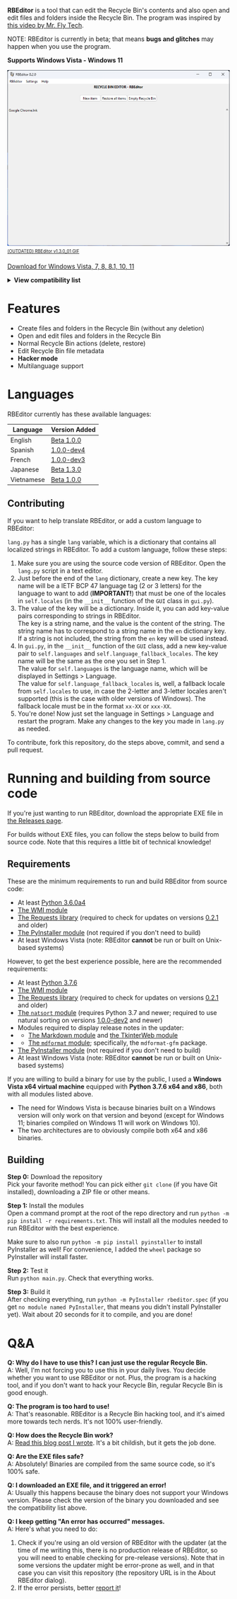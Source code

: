 **RBEditor** is a tool that can edit the Recycle Bin's contents and also open and edit files and folders inside the Recycle Bin. The program was inspired by [this video by Mr. Fly Tech](https://www.youtube.com/watch?v=jk8Io_cgYyY).

NOTE: RBEditor is currently in beta; that means **bugs and glitches** may happen when you use the program.

**Supports Windows Vista - Windows 11**

![RBEditor v0.2.0 on W11](image.png)  
<sub><sup><a href="https://s11.gifyu.com/images/rbeditor_gif.gif">(OUTDATED) RBEditor v1.3.0_01 GIF</a></sup></sub>

[Download for Windows Vista, 7, 8, 8.1, 10, 11](../../releases/latest)  
<details>
<summary><b>View compatibility list</b></summary><br>
<table style="width:100%">
  <tr>
    <th>RBEditor binary version</th>
    <th>Windows version required</th>
  </tr>
  <tr>
    <td>0.1.0+</td>
    <td>At least Windows Vista</td>
  </tr>
  <tr>
    <td>Beta 1.2.1_01 - Beta 1.4.0</td>
    <td>At least Windows 7</td>
  </tr>
  <tr>
    <td>Beta 1.1.0 - Beta 1.2.1</td>
    <td>At least Windows 10</td>
  </tr>
</table>
</details>

# Features
- Create files and folders in the Recycle Bin (without any deletion)
- Open and edit files and folders in the Recycle Bin
- Normal Recycle Bin actions (delete, restore)
- Edit Recycle Bin file metadata
- **Hacker mode**
- Multilanguage support

# Languages
RBEditor currently has these available languages:

| Language | Version Added |
|--|--|
| English | [Beta 1.0.0](../../releases/tag/b1.0.0) |
| Spanish | [1.0.0-dev4](../../releases/tag/v1.0.0-dev4) |
| French | [1.0.0-dev3](../../releases/tag/v1.0.0-dev3) |
| Japanese | [Beta 1.3.0](../../releases/tag/b1.3.0) |
| Vietnamese | [Beta 1.0.0](../../releases/tag/b1.0.0) |

## Contributing
If you want to help translate RBEditor, or add a custom language to RBEditor:

`lang.py` has a single `lang` variable, which is a dictionary that contains all localized strings in RBEditor. To add a custom language, follow these steps:
1. Make sure you are using the source code version of RBEditor. Open the `lang.py` script in a text editor.
2. Just before the end of the `lang` dictionary, create a new key. The key name will be a IETF BCP 47 language tag (2 or 3 letters) for the language to want to add (**IMPORTANT!**) that must be one of the locales in `self.locales` (in the `__init__` function of the `GUI` class in `gui.py`).
3. The value of the key will be a dictionary. Inside it, you can add key-value pairs corresponding to strings in RBEditor.<br>The key is a string name, and the value is the content of the string. The string name has to correspond to a string name in the `en` dictionary key. If a string is not included, the string from the `en` key will be used instead.
4. In `gui.py`, in the `__init__` function of the `GUI` class, add a new key-value pair to `self.languages` and `self.language_fallback_locales`. The key name will be the same as the one you set in Step 1.<br>The value for `self.languages` is the language name, which will be displayed in Settings \> Language.<br>The value for `self.language_fallback_locales` is, well, a fallback locale from `self.locales` to use, in case the 2-letter and 3-letter locales aren't supported (this is the case with older versions of Windows). The fallback locale must be in the format `xx-XX` or `xxx-XX`.
5. You're done! Now just set the language in Settings \> Language and restart the program. Make any changes to the key you made in `lang.py` as needed.

To contribute, fork this repository, do the steps above, commit, and send a pull request.

# Running and building from source code
If you're just wanting to run RBEditor, download the appropriate EXE file in [the Releases page](../../releases/latest).

For builds without EXE files, you can follow the steps below to build from source code. Note that this requires a little bit of technical knowledge!

## Requirements
These are the minimum requirements to run and build RBEditor from source code:
- At least [Python 3.6.0a4](https://www.python.org/downloads/release/python-360a4/)
- [The WMI module](https://pypi.org/project/WMI/)
- [The Requests library](https://pypi.org/project/requests/) (required to check for updates on versions [0.2.1](../../releases/tag/v0.2.1) and older)
- [The PyInstaller module](https://pypi.org/project/pyinstaller/) (not required if you don't need to build)
- At least Windows Vista (note: RBEditor **cannot** be run or built on Unix-based systems)

However, to get the best experience possible, here are the recommended requirements:
- At least [Python 3.7.6](https://www.python.org/downloads/release/python-376/)
- [The WMI module](https://pypi.org/project/WMI/)
- [The Requests library](https://pypi.org/project/requests/) (required to check for updates on versions [0.2.1](../../releases/tag/v0.2.1) and older)
- [The `natsort` module](https://pypi.org/project/natsort/) (requires Python 3.7 and newer; required to use natural sorting on versions [1.0.0-dev2](../../releases/tag/v1.0.0-dev2) and newer)
- Modules required to display release notes in the updater:
- - [The Markdown module](https://pypi.org/project/Markdown/) and [the TkinterWeb module](https://pypi.org/project/tkinterweb/)
- - [The `mdformat` module](https://pypi.org/project/mdformat/); specifically, the `mdformat-gfm` package.
- [The PyInstaller module](https://pypi.org/project/pyinstaller/) (not required if you don't need to build)
- At least Windows Vista (note: RBEditor **cannot** be run or built on Unix-based systems)

If you are willing to build a binary for use by the public, I used a **Windows Vista x64 virtual machine** equipped with **Python 3.7.6 x64 and x86**, both with all modules listed above.
- The need for Windows Vista is because binaries built on a Windows version will only work on that version and beyond (except for Windows 11; binaries compiled on Windows 11 will work on Windows 10).
- The two architectures are to obviously compile both x64 and x86 binaries.

## Building
**Step 0:** Download the repository  
Pick your favorite method! You can pick either `git clone` (if you have Git installed), downloading a ZIP file or other means.  

**Step 1:** Install the modules  
Open a command prompt at the root of the repo directory and run `python -m pip install -r requirements.txt`. This will install all the modules needed to run RBEditor with the best experience.

Make sure to also run `python -m pip install pyinstaller` to install PyInstaller as well! For convenience, I added the `wheel` package so PyInstaller will install faster.

**Step 2:** Test it  
Run `python main.py`. Check that everything works.

**Step 3:** Build it  
After checking everything, run `python -m PyInstaller rbeditor.spec` (if you get `no module named PyInstaller`, that means you didn't install PyInstaller yet). Wait about 20 seconds for it to compile, and you are done!

# Q&A
**Q: Why do I have to use this? I can just use the regular Recycle Bin.**  
A: Well, I'm not forcing you to use this in your daily lives. You decide whether you want to use RBEditor or not. Plus, the program is a hacking tool, and if you don't want to hack your Recycle Bin, regular Recycle Bin is good enough.

**Q: The program is too hard to use!**  
A: That's reasonable. RBEditor is a Recycle Bin hacking tool, and it's aimed more towards tech nerds. It's not 100% user-friendly.

**Q: How does the Recycle Bin work?**  
A: [Read this blog post I wrote](https://gamingwithevets.github.io/blog/2023/01/15/rbin-docs.html). It's a bit childish, but it gets the job done.

**Q: Are the EXE files safe?**  
A: Absolutely! Binaries are compiled from the same source code, so it's 100% safe.

**Q: I downloaded an EXE file, and it triggered an error!**  
A: Usually this happens because the binary does not support your Windows version. Please check the version of the binary you downloaded and see the compatibility list above.

**Q: I keep getting "An error has occurred" messages.**  
A: Here's what you need to do:  
1. Check if you're using an old version of RBEditor with the updater (at the time of me writing this, there is no production release of RBEditor, so you will need to enable checking for pre-release versions). Note that in some versions the updater might be error-prone as well, and in that case you can visit this repository (the repository URL is in the About RBEditor dialog).
2. If the error persists, better [report it](https://github.com/gamingwithevets/rbeditor/issues)!

